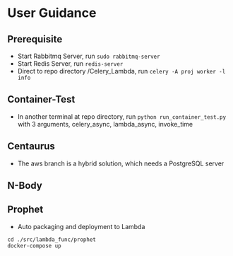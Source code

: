 # User Guidance

## Prerequisite
- Start Rabbitmq Server, run ``` sudo rabbitmq-server ```
- Start Redis Server, run ``` redis-server ```
- Direct to repo directory /Celery_Lambda, run ``` celery -A proj worker -l info ```

## Container-Test
- In another terminal at repo directory, run ``` python run_container_test.py ``` with 3 arguments, celery_async, lambda_async, invoke_time

## Centaurus 
- The aws branch is a hybrid solution, which needs a PostgreSQL server

## N-Body

## Prophet

* Auto packaging and deployment to Lambda
```
cd ./src/lambda_func/prophet
docker-compose up
```
